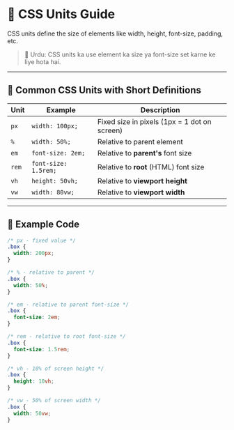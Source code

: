 # 📏 CSS Units Guide

CSS units define the size of elements like width, height, font-size, padding, etc.

> 💬 Urdu: CSS units ka use element ka size ya font-size set karne ke liye hota hai.

---

## 🔸 Common CSS Units with Short Definitions

| Unit | Example     | Description |
|------|-------------|-------------|
| `px` | `width: 100px;` | Fixed size in pixels (1px = 1 dot on screen) |
| `%`  | `width: 50%;`   | Relative to parent element |
| `em` | `font-size: 2em;` | Relative to **parent's** font size |
| `rem`| `font-size: 1.5rem;` | Relative to **root** (HTML) font size |
| `vh` | `height: 50vh;` | Relative to **viewport height** |
| `vw` | `width: 80vw;`  | Relative to **viewport width** |

---

## 📘 Example Code

```css
/* px - fixed value */
.box {
  width: 200px;
}

/* % - relative to parent */
.box {
  width: 50%;
}

/* em - relative to parent font-size */
.box {
  font-size: 2em;
}

/* rem - relative to root font-size */
.box {
  font-size: 1.5rem;
}

/* vh - 10% of screen height */
.box {
  height: 10vh;
}

/* vw - 50% of screen width */
.box {
  width: 50vw;
}
